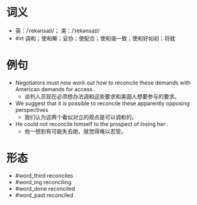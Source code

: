 # 词义
- 英：/ˈrekənsaɪl/； 美：/ˈrekənsaɪl/
- #vt 调和；使和解；妥协；使配合；使和谐一致；使和好如初；将就
# 例句
- Negotiators must now work out how to reconcile these demands with American demands for access .
	- 谈判人员现在必须想办法调和这些要求和美国人想要参与的要求。
- We suggest that it is possible to reconcile these apparently opposing perspectives
	- 我们认为这两个看似对立的观点是可以调和的。
- He could not reconcile himself to the prospect of losing her .
	- 他一想到有可能失去她，就觉得难以忍受。
# 形态
- #word_third reconciles
- #word_ing reconciling
- #word_done reconciled
- #word_past reconciled
